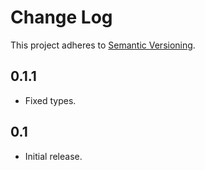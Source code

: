 # Change Log
This project adheres to [Semantic Versioning](http://semver.org/).

## 0.1.1
* Fixed types.

## 0.1
* Initial release.
